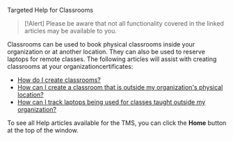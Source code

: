 Targeted Help for Classrooms

> [!Alert] Please be aware that not all functionality covered in the linked articles may be available to you.

Classrooms can be used to book physical classrooms inside your organization or at another location. They can also be used to reserve laptops for remote classes. The following articles will assist with creating classrooms at your organizationcertificates:

- [How do I create classrooms?](../tms-administrators/classes/classrooms-equipment/create-classroom.md)
- [How can I create a classroom that is outside my organization's physical location?](../tms-administrators/classes/classrooms-equipment/create-classroom-outside-org.md)
- [How can I track laptops being used for classes taught outside my organization?](/tms-administrators/classes/classrooms-equipment/track-laptops-being-used-for-classes-outside-org.md)

To see all Help articles available for the TMS, you can click the **Home** button at the top of the window.